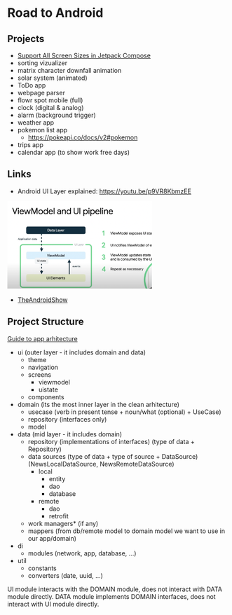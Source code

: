 # Road to Android

## Projects
  
- [Support All Screen Sizes in Jetpack Compose](https://github.com/zprima/compose-adaptive)
- sorting vizualizer
- matrix character downfall animation
- solar system (animated)
- ToDo app
- webpage parser
- flowr spot mobile (full)
- clock (digital & analog)
- alarm (background trigger)
- weather app
- pokemon list app
  - https://pokeapi.co/docs/v2#pokemon
- trips app
- calendar app (to show work free days)
   
## Links
- Android UI Layer explained: https://youtu.be/p9VR8KbmzEE

<img src="vm_as_state_holder.png" height="200px" />

- [TheAndroidShow](https://www.youtube.com/hashtag/theandroidshow)

## Project Structure
[Guide to app arhitecture](https://developer.android.com/jetpack/guide)

- ui (outer layer - it includes domain and data)
  - theme
  - navigation
  - screens
    - viewmodel
    - uistate
  - components
- domain (its the most inner layer in the clean arhitecture)
  - usecase (verb in present tense + noun/what (optional) + UseCase)
  - repository (interfaces only)
  - model
- data (mid layer - it includes domain) 
  - repository (implementations of interfaces) (type of data + Repository)
  - data sources (type of data + type of source + DataSource) (NewsLocalDataSource, NewsRemoteDataSource)
    - local
        - entity
        - dao
        - database
    - remote
        - dao
        - retrofit
  - work managers* (if any)
  - mappers (from db/remote model to domain model we want to use in our app/domain)
- di
  - modules (network, app, database, ...)
- util
  - constants
  - converters (date, uuid, ...)

UI module interacts with the DOMAIN module, does not interact with DATA module directly.
DATA module implements DOMAIN interfaces, does not interact with UI module directly.

